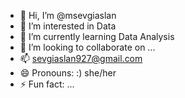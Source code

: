 - 👋 Hi, I’m @msevgiaslan
- 👀 I’m interested in Data
- 🌱 I’m currently learning Data  Analysis
- 💞️ I’m looking to collaborate on ...
- 📫 sevgiaslan927@gmail.com
- 😄 Pronouns: :) she/her
- ⚡ Fun fact: ...

<!---
msevgiaslan/msevgiaslan is a ✨ special ✨ repository because its `README.md` (this file) appears on your GitHub profile.
You can click the Preview link to take a look at your changes.
--->
